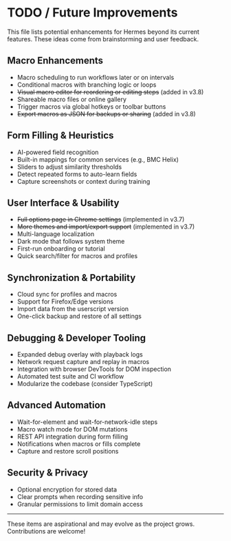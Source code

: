 # TODO / Future Improvements

This file lists potential enhancements for Hermes beyond its current features. These ideas come from brainstorming and user feedback.

## Macro Enhancements
- Macro scheduling to run workflows later or on intervals
- Conditional macros with branching logic or loops
 - ~~Visual macro editor for reordering or editing steps~~ (added in v3.8)
- Shareable macro files or online gallery
- Trigger macros via global hotkeys or toolbar buttons
 - ~~Export macros as JSON for backups or sharing~~ (added in v3.8)

## Form Filling & Heuristics
- AI-powered field recognition
- Built-in mappings for common services (e.g., BMC Helix)
- Sliders to adjust similarity thresholds
- Detect repeated forms to auto-learn fields
- Capture screenshots or context during training

## User Interface & Usability
- ~~Full options page in Chrome settings~~ (implemented in v3.7)
- ~~More themes and import/export support~~ (implemented in v3.7)
- Multi-language localization
- Dark mode that follows system theme
- First-run onboarding or tutorial
- Quick search/filter for macros and profiles

## Synchronization & Portability
- Cloud sync for profiles and macros
- Support for Firefox/Edge versions
- Import data from the userscript version
- One-click backup and restore of all settings

## Debugging & Developer Tooling
- Expanded debug overlay with playback logs
- Network request capture and replay in macros
- Integration with browser DevTools for DOM inspection
- Automated test suite and CI workflow
- Modularize the codebase (consider TypeScript)

## Advanced Automation
- Wait-for-element and wait-for-network-idle steps
- Macro watch mode for DOM mutations
- REST API integration during form filling
- Notifications when macros or fills complete
- Capture and restore scroll positions

## Security & Privacy
- Optional encryption for stored data
- Clear prompts when recording sensitive info
- Granular permissions to limit domain access

---
These items are aspirational and may evolve as the project grows. Contributions are welcome!

